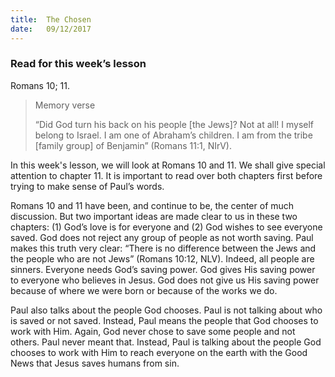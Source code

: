 ```yaml
---
title:  The Chosen
date:   09/12/2017
---
```


### Read for this week’s lesson
Romans 10; 11.

> <p>Memory verse</p>
>  “Did God turn his back on his people [the Jews]? Not at all! I myself belong to Israel. I am one of Abraham’s children. I am from the tribe [family group] of Benjamin” (Romans 11:1, NIrV).

In this week's lesson, we will look at Romans 10 and 11. We shall give special attention to chapter 11. It is important to read over both chapters first before trying to make sense of Paul’s words.

Romans 10 and 11 have been, and continue to be, the center of much discussion. But two important ideas are made clear to us in these two chapters: (1) God’s love is for everyone and (2) God wishes to see everyone saved. God does not reject any group of people as not worth saving. Paul makes this truth very clear: “There is no difference between the Jews and the people who are not Jews” (Romans 10:12, NLV). Indeed, all people are sinners. Everyone needs God’s saving power. God gives His saving power to everyone who believes in Jesus. God does not give us His saving power because of where we were born or because of the works we do.

Paul also talks about the people God chooses. Paul is not talking about who is saved or not saved. Instead, Paul means the people that God chooses to work with Him. Again, God never chose to save some people and not others. Paul never meant that. Instead, Paul is talking about the people God chooses to work with Him to reach everyone on the earth with the Good News that Jesus saves humans from sin.
